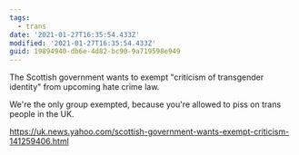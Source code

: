 ```yaml
---
tags:
  - trans
date: '2021-01-27T16:35:54.433Z'
modified: '2021-01-27T16:35:54.433Z'
guid: 19894940-db6e-4d82-bc90-9a719598e949
---
```

The Scottish government wants to exempt "criticism of transgender identity" from upcoming hate crime law.

We're the only group exempted, because you're allowed to piss on trans people in the UK.

https://uk.news.yahoo.com/scottish-government-wants-exempt-criticism-141259406.html
